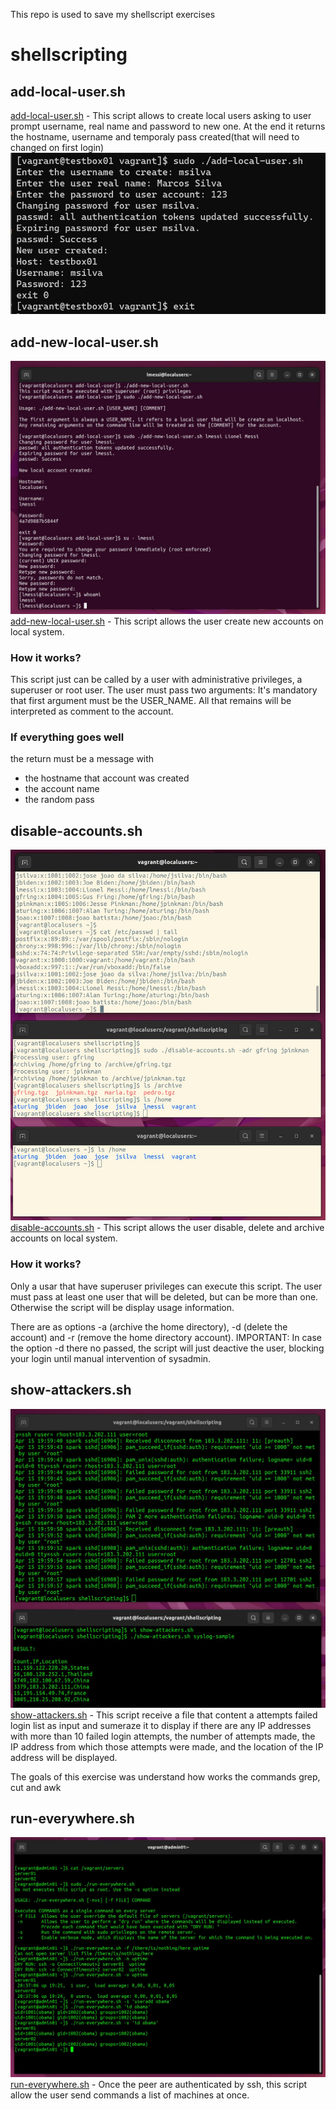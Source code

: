 This repo is used to save my shellscript exercises
# shellscripting

## add-local-user.sh
[add-local-user.sh](https://github.com/avfmoreira/shellscripting/blob/main/add-local-user/add-local-user.sh) -  This script allows to create local users asking to user prompt username, real name and password to new one. At the end it returns the hostname, username and temporaly pass created(that will need to changed on first login)
![add-local-user.sh-executed](https://github.com/avfmoreira/shellscripting/blob/main/add-local-user/result.jpg)

## add-new-local-user.sh
![add-new-local-user.sh-executed](https://github.com/avfmoreira/shellscripting/blob/main/add-local-user/add-new-local-user.jpg)
[add-new-local-user.sh](https://github.com/avfmoreira/shellscripting/blob/main/add-local-user/add-new-local-user.sh) - This script allows the user create new accounts on local system.

### How it works?
This script just can be called by a user with administrative privileges, a superuser or root user. The user must pass two arguments: It's mandatory that first argument must be the USER_NAME. All that remains will be interpreted as comment to the account.

### If everything goes well 
the return must be a message with 
- the hostname that account was created
- the account name 
- the random pass

## disable-accounts.sh
![disable-accounts.sh](https://github.com/avfmoreira/shellscripting/blob/main/disable-accounts.jpg)
[disable-accounts.sh](https://github.com/avfmoreira/shellscripting/blob/main/disable-accounts.sh) - This script allows the user disable, delete and archive accounts on local system.

### How it works?

Only a usar that have superuser privileges can execute this script. 
The user must pass at least one user that will be deleted, but can be more than one. Otherwise the script will be display usage information.

There are as options -a (archive the home directory), -d (delete the account) and -r (remove the home directory account). IMPORTANT: In case the option -d there no passed, the script will just deactive the user, blocking your login until manual intervention of sysadmin.

## show-attackers.sh
![show-attackers.sh](https://github.com/avfmoreira/shellscripting/blob/main/show-attackers.jpg)
[show-attackers.sh](https://github.com/avfmoreira/shellscripting/blob/main/show-attackers.sh) - This script receive a file that content a attempts failed login list as input and sumeraze it to display  if there are any IP addresses with more than 10 failed login attempts, the number of attempts made, the IP address from which those attempts were made, and the location of the IP address will be displayed.

The goals of this exercise was understand how works the commands grep, cut and awk

## run-everywhere.sh
![run-everywhere.sh](https://github.com/avfmoreira/shellscripting/blob/main/multi/run-everywhere.jpg)
[run-everywhere.sh](https://github.com/avfmoreira/shellscripting/blob/main/multi/run-everywhere.sh) - Once the peer are authenticated by ssh, this script allow the user send commands a list of machines at once.